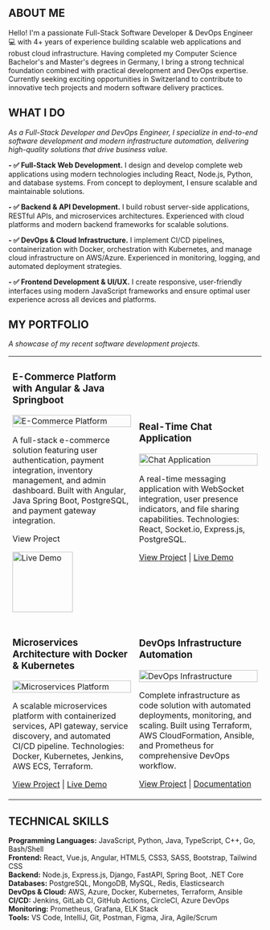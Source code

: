 <!--Section 1: Introduce yourself-->
## ABOUT ME

Hello! I'm a passionate Full-Stack Software Developer & DevOps Engineer 💻 with 4+ years of experience building scalable web applications and robust cloud infrastructure. Having completed my Computer Science Bachelor's and Master's degrees in Germany, I bring a strong technical foundation combined with practical development and DevOps expertise. Currently seeking exciting opportunities in Switzerland to contribute to innovative tech projects and modern software delivery practices.


<!--Mention your top/relevant skills here - core and soft skills-->
## WHAT I DO

*As a Full-Stack Developer and DevOps Engineer, I specialize in end-to-end software development and modern infrastructure automation, delivering high-quality solutions that drive business value.*

**- ✅ Full-Stack Web Development.**
I design and develop complete web applications using modern technologies including React, Node.js, Python, and database systems. From concept to deployment, I ensure scalable and maintainable solutions.

**- ✅ Backend & API Development.**
I build robust server-side applications, RESTful APIs, and microservices architectures. Experienced with cloud platforms and modern backend frameworks for scalable solutions.

**- ✅ DevOps & Cloud Infrastructure.**
I implement CI/CD pipelines, containerization with Docker, orchestration with Kubernetes, and manage cloud infrastructure on AWS/Azure. Experienced in monitoring, logging, and automated deployment strategies.

**- ✅ Frontend Development & UI/UX.**
I create responsive, user-friendly interfaces using modern JavaScript frameworks and ensure optimal user experience across all devices and platforms.


<!--Section 2: List 3-4 key projects-->
## MY PORTFOLIO 

*A showcase of my recent software development projects.*

<table>
  <tr>
    <td width="50%">
      <h3>E-Commerce Platform with Angular & Java Springboot</h3>
      <img src="project1-ecommerce.jpg" alt="E-Commerce Platform" width="100%">
      <p>A full-stack e-commerce solution featuring user authentication, payment integration, inventory management, and admin dashboard. Built with Angular, Java Spring Boot, PostgreSQL, and payment gateway integration.</p>
      <p> <a href=" https://github.com/MomoSolaris8/secureAppFrontend"></a>View Project</a></p>
      <p> <a href="https://www.youtube.com/watch?v=z5in-_mgEI8"><img src="https://img.youtube.com/vi/z5in-_mgEI8/hqdefault.jpg" alt="Live Demo" width="120" style="vertical-align: middle;"></a></p>
    </td>
    <td width="50%">
      <h3>Real-Time Chat Application</h3>
      <img src="project2-chat-app.jpg" alt="Chat Application" width="100%">
      <p>A real-time messaging application with WebSocket integration, user presence indicators, and file sharing capabilities. Technologies: React, Socket.io, Express.js, PostgreSQL.</p>
      <p><a href="https://github.com/yourusername/chat-application">View Project</a> | <a href="https://your-demo-link.com">Live Demo</a></p>
    </td>
  </tr>
  <tr>
    <td width="50%">
      <h3>Microservices Architecture with Docker & Kubernetes</h3>
      <img src="project3-microservices.jpg" alt="Microservices Platform" width="100%">
      <p>A scalable microservices platform with containerized services, API gateway, service discovery, and automated CI/CD pipeline. Technologies: Docker, Kubernetes, Jenkins, AWS ECS, Terraform.</p>
      <p><a href="https://github.com/yourusername/microservices-platform">View Project</a> | <a href="https://your-demo-link.com">Live Demo</a></p>
    </td>
    <td width="50%">
      <h3>DevOps Infrastructure Automation</h3>
      <img src="project4-devops.jpg" alt="DevOps Infrastructure" width="100%">
      <p>Complete infrastructure as code solution with automated deployments, monitoring, and scaling. Built using Terraform, AWS CloudFormation, Ansible, and Prometheus for comprehensive DevOps workflow.</p>
      <p><a href="https://github.com/yourusername/devops-infrastructure">View Project</a> | <a href="https://your-docs-link.com">Documentation</a></p>
    </td>
  </tr>
</table>


## TECHNICAL SKILLS

**Programming Languages:** JavaScript, Python, Java, TypeScript, C++, Go, Bash/Shell<br>
**Frontend:** React, Vue.js, Angular, HTML5, CSS3, SASS, Bootstrap, Tailwind CSS<br>
**Backend:** Node.js, Express.js, Django, FastAPI, Spring Boot, .NET Core<br>
**Databases:** PostgreSQL, MongoDB, MySQL, Redis, Elasticsearch<br>
**DevOps & Cloud:** AWS, Azure, Docker, Kubernetes, Terraform, Ansible<br>
**CI/CD:** Jenkins, GitLab CI, GitHub Actions, CircleCI, Azure DevOps<br>
**Monitoring:** Prometheus, Grafana, ELK Stack<br>
**Tools:** VS Code, IntelliJ, Git, Postman, Figma, Jira, Agile/Scrum<br>


